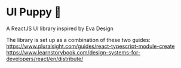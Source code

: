 # UI Puppy 🐶
A ReactJS UI library inspired by Eva Design

The library is set up as a combination of these two guides:
https://www.pluralsight.com/guides/react-typescript-module-create
https://www.learnstorybook.com/design-systems-for-developers/react/en/distribute/
